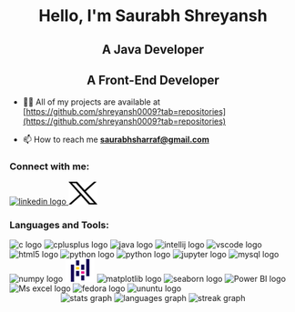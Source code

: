 <h1 align="center">Hello, I'm Saurabh Shreyansh</h1>
<h2 align="center"><b><b>  A Java Developer </b> </b> </h2>
<h2 align="center"><b><b>  A Front-End Developer </b> </b> </h2>

- 👨‍💻 All of my projects are available at [https://github.com/shreyansh0009?tab=repositories](https://github.com/shreyansh0009?tab=repositories)

- 📫 How to reach me **saurabhsharraf@gmail.com**

<h3 align="left">Connect with me:</h3>
<p align="left">
<a href="https://https://www.linkedin.com/in/saurabh-shreyansh-223749260/" target="_blank">
    <img src="https://raw.githubusercontent.com/maurodesouza/profile-readme-generator/master/src/assets/icons/social/linkedin/default.svg" width="52" height="40" alt="linkedin logo"  />
  </a>
   <a href="https://www.twitter.com/SaurabhShreyan1" target="_blank">
    <img src="https://github.com/devicons/devicon/blob/v2.15.1/icons/twitter/twitter-original.svg" width="52" height="40" alt="twitter logo"  /> 
   </a>
<!--   <a href="https://discord.gg/bEwq8mYp" target="_blank">
    <img src="https://raw.githubusercontent.com/maurodesouza/profile-readme-generator/master/src/assets/icons/social/discord/default.svg" width="52" height="40" alt="discord logo"  />
  </a>  -->
<!--   <a href="https://stackoverflow.com/users/19456574/chhavi-sharma" target="_blank">
    <img src="https://raw.githubusercontent.com/maurodesouza/profile-readme-generator/master/src/assets/icons/social/stackoverflow/default.svg" width="52" height="40" alt="stackoverflow logo"  /> -->
  </a>

</p>

</p>

<h3 align="left">Languages and Tools:</h3>

<div align="left">
  <img src="https://cdn.jsdelivr.net/gh/devicons/devicon/icons/c/c-original.svg" height="40" width="52" alt="c logo"  /> 
    <img src="https://cdn.jsdelivr.net/gh/devicons/devicon/icons/cplusplus/cplusplus-original.svg" height="40" width="52" alt="cplusplus logo"  />
    <img src="https://cdn.jsdelivr.net/gh/devicons/devicon/icons/java/java-original.svg" height="40" width="52" alt="java logo"  />
     <img src="https://cdn.jsdelivr.net/gh/devicons/devicon/icons/intellij/intellij-original.svg" height="40" width="52" alt="intellij logo"  />
     <img src="https://cdn.jsdelivr.net/gh/devicons/devicon/icons/vscode/vscode-original.svg" height="40" width="52" alt="vscode logo"  />
    <img src="https://cdn.freebiesupply.com/logos/large/2x/eclipse-11-logo-png-transparent.png" height="40" width="52" alt="html5 logo"  />
     <img src="https://cdn.jsdelivr.net/gh/devicons/devicon/icons/python/python-original.svg" height="40" width="52" alt="python logo"  />
     <img src="https://docs.anaconda.com/_static/Anaconda_Icon.png" height="40" width="52" alt="python logo"  />
      <img src="https://cdn.jsdelivr.net/gh/devicons/devicon/icons/jupyter/jupyter-original.svg" height="40" width="52" alt="jupyter logo"  />
        <img src="https://cdn.jsdelivr.net/gh/devicons/devicon/icons/mysql/mysql-original.svg" height="40" width="52" alt="mysql logo"  />
    
  <img src="https://cdn.jsdelivr.net/gh/devicons/devicon/icons/numpy/numpy-original.svg" height="40" width="52" alt="numpy logo"  />

   <img src="https://github.com/devicons/devicon/blob/v2.16.0/icons/pandas/pandas-original.svg" height="40" width="52" alt="pandas logo"  />

  <img src="https://seeklogo.com/images/M/matplotlib-logo-7676870AC0-seeklogo.com.png" height="40" width="52" alt="matplotlib logo"  />
  <img src="https://vectorseek.com/wp-content/uploads/2023/12/seaborn-Logo-Vector.svg-.png" height="40" width="52" alt="seaborn logo"  />
 

   <img src="https://logohistory.net/wp-content/uploads/2023/05/Power-BI-Logo-2016.png" height="40" width="52" alt="Power BI logo"  />

<img src="https://1000logos.net/wp-content/uploads/2020/08/Microsoft-Excel-Logo.jpg" height="40" width="52" alt="Ms excel logo"  />
 
<img src="https://www.logolynx.com/images/logolynx/86/868ec8c8f17eb70359a9aef60dbf8928.png" height="40" width="52" alt="fedora logo"  />
 
<img src="https://logos-download.com/wp-content/uploads/2016/02/Ubuntu.png" height="40" width="52" alt="ununtu logo"  />
 
</div>


<div align="center">
  <img src="https://github-readme-stats.vercel.app/api?username=shreyansh0009&hide_title=false&hide_rank=false&show_icons=true&include_all_commits=true&count_private=true&disable_animations=false&theme=dracula&locale=en&hide_border=false&order=1" height="150" alt="stats graph"  />
  <img src="https://github-readme-stats.vercel.app/api/top-langs?username=shreyansh0009&locale=en&hide_title=false&layout=compact&card_width=320&langs_count=5&theme=dracula&hide_border=false&order=2" height="150" alt="languages graph"  />
  <img src="https://streak-stats.demolab.com?user=shreyansh0009&locale=en&mode=daily&theme=dracula&hide_border=false&border_radius=5&order=3" height="150" alt="streak graph"  />
</div>
